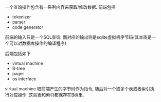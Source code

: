 
一个查询操作包含有一系列内容来获取/修改数据. 前端包括

* tokenizer
* parser
* code generator

前端的输入只是一个SQL查询. 而对应的输出则是sqlite虚拟机字节码(其本质是一个可以对数据库操作的编译程序)

后端包括如下

* virtual machine
* B-tree
* pager
* os interface

virtual machine 取前端产生的字节码作为指令, 随后对一个或多个表或者索引执行对应操作. 这些表和索引都保存在B树里. 